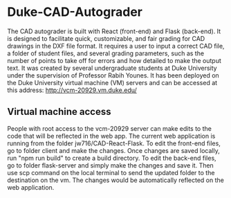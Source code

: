 # Duke-CAD-Autograder

The CAD autograder is built with React (front-end) and Flask (back-end). It is designed to facilitate quick, customizable, and fair grading for CAD drawings in the DXF file format. It requires a user to input a correct CAD file, a folder of student
files, and several grading parameters, such as the number of points to take off for errors and how detailed to make the output text. It was created by several undergraduate students 
at Duke University under the supervision of Professor Rabih Younes. It has been deployed on the Duke University virtual machine (VM) servers and can be accessed at this address:
http://vcm-20929.vm.duke.edu/

## Virtual machine access
People with root access to the vcm-20929 server can make edits to the code that will be reflected in the web app. The current web application is running from the folder jw716/CAD-React-Flask. To edit the front-end files, go to folder client and make the changes. Once changes are saved locally, run "npm run build" to create a build directory. To edit the back-end files, go to folder flask-server and simply make the changes and save it. Then use scp command on the local terminal to send the updated folder to the destination on the vm. The changes would be automatically reflected on the web application.
